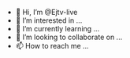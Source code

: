 - 👋 Hi, I’m @Ejtv-live
- 👀 I’m interested in ...
- 🌱 I’m currently learning ...
- 💞️ I’m looking to collaborate on ...
- 📫 How to reach me ...

<!---
Ejtv-live/Ejtv-live is a ✨ special ✨ repository because its `README.md` (this file) appears on your GitHub profile.
You can click the Preview link to take a look at your changes.
--->
